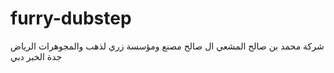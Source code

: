 furry-dubstep
=============

شركة محمد بن صالح المشعي ال صالح مصنع ومؤسسة زري لذهب والمجوهرات الرياض جدة الخبر دبي 
